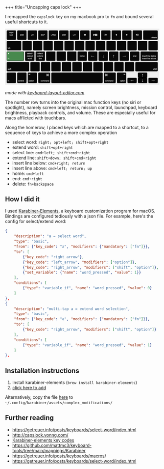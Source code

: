 +++
title="Uncapping caps lock"
+++

I remapped the `capslock` key on my macbook pro to `fn` and bound several useful shortcuts to it.

![layout](./capslock.png)

*made with [keyboard-layout-editor.com](https://keyboard-layout-editor.com)*

The number row turns into the original mac function keys (no siri or spotlight), namely screen brightness, mission control, launchpad, keyboard brightness, playback controls, and volume. These are especially useful for macs afflicted with touchbars.

Along the homerow, I placed keys which are mapped to a shortcut, to a sequence of keys to achieve a more complex operation

- select word: `right; opt+left; shift+opt+right`
- extend word: `shift+opt+right`
- select line: `cmd+left; shift+cmd+right`
- extend line: `shift+down; shift+cmd+right`
- insert line below: `cmd+right; return`
- insert line above: `cmd+left; return; up`
- home: `cmd+left`
- end: `cmd+right`
- delete: `fn+backspace`

## How I did it

I used [Karabiner-Elements](https://karabiner-elements.pqrs.org), a keyboard customization program for macOS. Bindings are configured tediously with a json file. For example, here's the config for select/extend word:

```json
{
    "description": "a = select word",
    "type": "basic",
    "from": {"key_code": "a", "modifiers": {"mandatory": ["fn"]}},
    "to": [
        {"key_code": "right_arrow"},
        {"key_code": "left_arrow", "modifiers": ["option"]},
        {"key_code": "right_arrow", "modifiers": ["shift", "option"]},
        {"set_variable": {"name": "word_pressed", "value": 1}}
    ],
    "conditions": [
        {"type": "variable_if", "name": "word_pressed", "value": 0}
    ]
},
{
    "description": "multi-tap a = extend word selection",
    "type": "basic",
    "from": {"key_code": "a", "modifiers": {"mandatory": ["fn"]}},
    "to": [
        {"key_code": "right_arrow", "modifiers": ["shift", "option"]}
    ],
    "conditions": [
        {"type": "variable_if", "name": "word_pressed", "value": 1}
    ]
},
```

## Installation instructions

1. Install karabiner-elements (`brew install karabiner-elements`)
1. [click here to add](karabiner://karabiner/assets/complex_modifications/import?url=https://raw.githubusercontent.com/cullback/dotfiles/main/karabiner/capslock.json)

Alternatively, copy the file [here](https://github.com/cullback/dotfiles/blob/main/karabiner/capslock.json) to `~/.config/karabiner/assets/complex_modifications/`

## Further reading

- https://getreuer.info/posts/keyboards/select-word/index.html
- http://capslock.vonng.com/
- [Karabiner-elements key codes](https://github.com/pqrs-org/Karabiner-Elements/blob/main/src/apps/SettingsWindow/Resources/simple_modifications.json)
- https://github.com/mattmc3/keyboard-tools/tree/main/mappings/Karabiner
- https://getreuer.info/posts/keyboards/macros/
- https://getreuer.info/posts/keyboards/select-word/index.html
